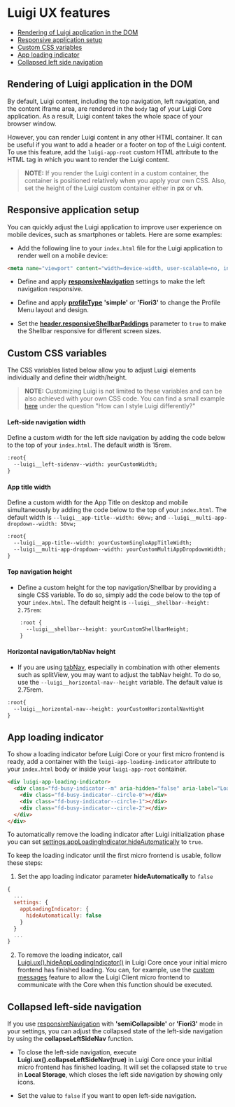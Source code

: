 <!-- meta
{
  "node": {
    "label": "UI features",
    "category": {
      "label": "Luigi Core",
      "collapsible": true
    },
    "metaData": {
      "categoryPosition": 2,
      "position": 2
    }
  }
}
meta -->


# Luigi UX features

- [Rendering of Luigi application in the DOM](#rendering-of-luigi-application-in-the-dom)
- [Responsive application setup](#responsive-application-setup)
- [Custom CSS variables](#custom-css-variables)
- [App loading indicator](#app-loading-indicator)
- [Collapsed left side navigation](#collapsed-left-side-navigation)

## Rendering of Luigi application in the DOM

By default, Luigi content, including the top navigation, left navigation, and the content iframe area, are rendered in the `body` tag of your Luigi Core application. As a result, Luigi content takes the whole space of your browser window.

However, you can render Luigi content in any other HTML container. It can be useful if you want to add a header or a footer on top of the Luigi content. To use this feature, add the `luigi-app-root` custom HTML attribute to the HTML tag in which you want to render the Luigi content.

<!-- add-attribute:class:warning -->
>**NOTE:** If you render the Luigi content in a custom container, the container is positioned relatively when you apply your own CSS. Also, set the height of the Luigi custom container either in **px** or **vh**.

<!-- keywords: render in div, load in custom container, add own header or footer -->

## Responsive application setup

You can quickly adjust the Luigi application to improve user experience on mobile devices, such as smartphones or tablets. Here are some examples:

* Add the following line to your `index.html` file for the Luigi application to render well on a mobile device:

```html
<meta name="viewport" content="width=device-width, user-scalable=no, initial-scale=1, maximum-scale=1, minimum-scale=1">
```

* Define and apply [**responsiveNavigation**](general-settings.md#responsivenavigation) settings to make the left navigation responsive.

* Define and apply [**profileType**](general-settings.md#profiletype) **'simple'**  or **'Fiori3'** to change the Profile Menu layout and design.

* Set the [**header.responsiveShellbarPaddings**](general-settings.md#headerresponsiveshellbarpaddings) parameter to `true` to make the Shellbar responsive for different screen sizes. 

## Custom CSS variables

The CSS variables listed below allow you to adjust Luigi elements individually and define their width/height.

<!-- add-attribute:class:success -->
>**NOTE:** Customizing Luigi is not limited to these variables and can be also achieved with your own CSS code. You can find a small example [here](faq.md#ui-questions) under the question "How can I style Luigi differently?"

#### Left-side navigation width 

Define a custom width for the left side navigation by adding the code below to the top of your `index.html`. The default width is 15rem.

```html
:root{
  --luigi__left-sidenav--width: yourCustomWidth;
}
```

#### App title width 

Define a custom width for the App Title on desktop and mobile simultaneously by adding the code below to the top of your `index.html`. The default width is `--luigi__app-title--width: 60vw;` and `--luigi__multi-app-dropdown--width: 50vw;`

```html
:root{
  --luigi__app-title--width: yourCustomSingleAppTitleWidth;
  --luigi__multi-app-dropdown--width: yourCustomMultiAppDropdownWidth;
}
```
#### Top navigation height

* Define a custom height for the top navigation/Shellbar by providing a single CSS variable. To do so, simply add the code below to the top of your `index.html`. The default height is `--luigi__shellbar--height: 2.75rem`:

```html
    :root {
      --luigi__shellbar--height: yourCustomShellbarHeight;
    }
```

#### Horizontal navigation/tabNav height

* If you are using [tabNav](navigation-parameters-reference.md#tabnav), especially in combination with other elements such as splitView, you may want to adjust the tabNav height. To do so, use the `--luigi__horizontal-nav--height` variable. The default value is 2.75rem.

```html
:root{
  --luigi__horizontal-nav--height: yourCustomHorizontalNavHight
}
```

## App loading indicator

To show a loading indicator before Luigi Core or your first micro frontend is ready, add a container with the `luigi-app-loading-indicator` attribute to your `index.html` body or inside your `luigi-app-root` container.

```html
<div luigi-app-loading-indicator>
  <div class="fd-busy-indicator--m" aria-hidden="false" aria-label="Loading">
    <div class="fd-busy-indicator--circle-0"></div>
    <div class="fd-busy-indicator--circle-1"></div>
    <div class="fd-busy-indicator--circle-2"></div>
  </div>
</div>
```

To automatically remove the loading indicator after Luigi initialization phase you can set [settings.appLoadingIndicator.hideAutomatically](navigation-parameters-reference.md#loadingindicatorhideautomatically) to `true`.

To keep the loading indicator until the first micro frontend is usable, follow these steps:

1. Set the app loading indicator parameter **hideAutomatically** to `false`

```javascript
{
  ...
  settings: {
    appLoadingIndicator: {
      hideAutomatically: false
    }
  }
  ...
}
```
2. To remove the loading indicator, call [Luigi.ux().hideAppLoadingIndicator()](./luigi-core-api.md#hideAppLoadingIndicator) in Luigi Core once your initial micro frontend has finished loading. You can, for example, use the [custom messages](./communication.md#custom-messages) feature to allow the Luigi Client micro frontend to communicate with the Core when this function should be executed.

## Collapsed left-side navigation

If you use [responsiveNavigation](general-settings.md#responsivenavigation) with **'semiCollapsible'** or **'Fiori3'** mode in your settings, you can adjust the collapsed state of the left-side navigation by using the **collapseLeftSideNav** function.

* To close the left-side navigation, execute **Luigi.ux().collapseLeftSideNav(true)** in Luigi Core once your initial micro frontend has finished loading. It will set the collapsed state to `true` in **Local Storage**, which closes the left side navigation by showing only icons.

* Set the value to `false` if you want to open left-side navigation.
